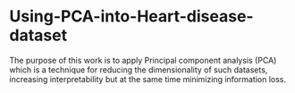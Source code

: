# Using-PCA-into-Heart-disease-dataset
The purpose of this work is to apply Principal component analysis (PCA) which is a technique for reducing the dimensionality of such datasets, increasing interpretability but at the same time minimizing information loss.
